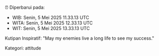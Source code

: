⏰ Diperbarui pada:
- WIB: Senin, 5 Mei 2025 11.33.13 UTC
- WITA: Senin, 5 Mei 2025 12.33.13 UTC
- WIT: Senin, 5 Mei 2025 13.33.13 UTC

Kutipan Inspiratif:
"May my enemies live a long life to see my success."


Kategori: attitude

